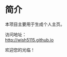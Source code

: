 简介
==========
本项目主要用于生成个人主页。

访问地址：<br>
<a href="http://wish5115.github.io" target="_blank">http://wish5115.github.io </a>

欢迎您的光临！